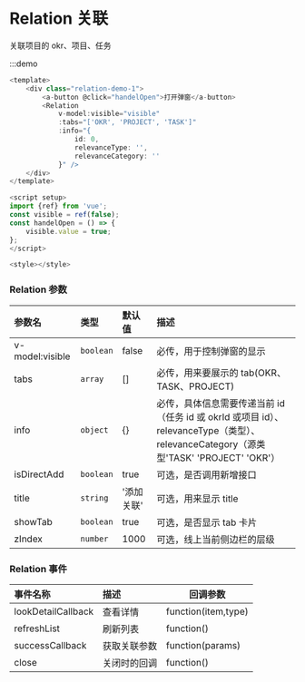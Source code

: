 # Relation 关联

关联项目的 okr、项目、任务

:::demo

```js
<template>
	<div class="relation-demo-1">
		<a-button @click="handelOpen">打开弹窗</a-button>
		<Relation
			v-model:visible="visible"
			:tabs="['OKR', 'PROJECT', 'TASK']"
			:info="{
				id: 0,
				relevanceType: '',
				relevanceCategory: ''
			}" />
	</div>
</template>

<script setup>
import {ref} from 'vue';
const visible = ref(false);
const handelOpen = () => {
	visible.value = true;
};
</script>

<style></style>
```

### Relation 参数

| 参数名          | 类型      | 默认值     | 描述                                                                                                                                  |
| :-------------- | :-------- | :--------- | :------------------------------------------------------------------------------------------------------------------------------------ |
| v-model:visible | `boolean` | false      | 必传，用于控制弹窗的显示                                                                                                              |
| tabs            | `array`   | []         | 必传，用来要展示的 tab(OKR、TASK、PROJECT)                                                                                            |
| info            | `object`  | {}         | 必传，具体信息需要传递当前 id（任务 id 或 okrId 或项目 id）、relevanceType（类型）、relevanceCategory（源类型'TASK' 'PROJECT' 'OKR'） |
| isDirectAdd     | `boolean` | true       | 可选，是否调用新增接口                                                                                                                |
| title           | `string`  | '添加关联' | 可选，用来显示 title                                                                                                                  |
| showTab         | `boolean` | true       | 可选，是否显示 tab 卡片                                                                                                               |
| zIndex          | `number`  | 1000       | 可选，线上当前侧边栏的层级                                                                                                            |

### Relation 事件

| 事件名称           | 描述         | 回调参数            |
| :----------------- | :----------- | ------------------- |
| lookDetailCallback | 查看详情     | function(item,type) |
| refreshList        | 刷新列表     | function()          |
| successCallback    | 获取关联参数 | function(params)    |
| close              | 关闭时的回调 | function()          |
